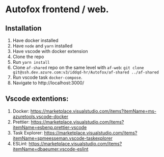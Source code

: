 # Autofox frontend / web.

## Installation

1. Have docker installed
2. Have `node` and `yarn` installed
3. Have vscode with docker extension
4. Clone the repo
5. Run `yarn install`
6. Clone `af-shared` repo on the same level with `af-web`: `git clone git@ssh.dev.azure.com:v3/iddqd-hr/Autofox/af-shared ../af-shared`
7. Run vscode task `docker-compose`.
8. Navigate to http://localhost:3000/

## Vscode extentions:

1. Docker: https://marketplace.visualstudio.com/items?itemName=ms-azuretools.vscode-docker
2. Prettier: https://marketplace.visualstudio.com/items?itemName=esbenp.prettier-vscode
3. Task Explorer: https://marketplace.visualstudio.com/items?itemName=spmeesseman.vscode-taskexplorer
4. ESLint: https://marketplace.visualstudio.com/items?itemName=dbaeumer.vscode-eslint
